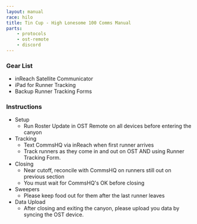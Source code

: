 ```yaml
---
layout: manual
race: hilo
title: Tin Cup - High Lonesome 100 Comms Manual
parts:
    - protocols
    - ost-remote
    - discord
---
```


### Gear List

- inReach Satellite Communicator
- iPad for Runner Tracking
- Backup Runner Tracking Forms

### Instructions

- Setup
  - Run Roster Update in OST Remote on all devices before entering the canyon
- Tracking
  - Text CommsHQ via inReach when first runner arrives
  - Track runners as they come in and out on OST AND using Runner Tracking Form.
- Closing
  - Near cutoff, reconcile with CommsHQ on runners still out on previous section
  - You must wait for CommsHQ's OK before closing
- Sweepers
  - Please keep food out for them after the last runner leaves
- Data Upload
  - After closing and exiting the canyon, please upload you data by syncing the OST device.
